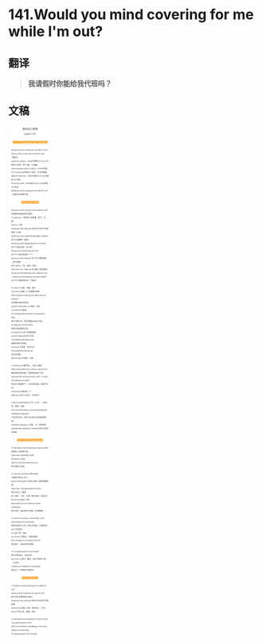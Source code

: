 # 141.Would you mind covering for me while I'm out?

## 翻译

> **我请假时你能给我代班吗？**

## 文稿

![](img/141.jpg)

